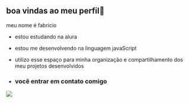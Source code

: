 ## boa vindas ao meu perfil💙

meu nome é fabricio

- estou estudando na alura
- estou me desenvolvendo na linguagem javaScript
- utilizo esse espaço para minha organização e compartilhamento dos meu projetos desenvolvidos

- ### você entrar em contato comigo

![](https://media1.tenor.com/m/lgoXdmUiOfwAAAAC/good-morning-images-new-2023.gif)

  
  
